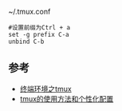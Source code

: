 ~/.tmux.conf
```
#设置前缀为Ctrl + a
set -g prefix C-a
unbind C-b
```



## 参考
* [终端环境之tmux](http://foocoder.com/blog/zhong-duan-huan-jing-zhi-tmux.html/)
* [tmux的使用方法和个性化配置](http://mingxinglai.com/cn/2012/09/tmux/)